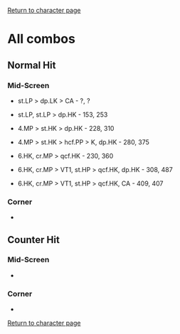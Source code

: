 [Return to character page](./index.md)  

# All combos

## Normal Hit

### Mid-Screen

- st.LP > dp.LK > CA - ?, ?
- st.LP, st.LP > dp.HK - 153, 253

- 4.MP > st.HK > dp.HK - 228, 310
- 4.MP > st.HK > hcf.PP > K, dp.HK - 280, 375

- 6.HK, cr.MP > qcf.HK - 230, 360
- 6.HK, cr.MP > VT1, st.HP > qcf.HK, dp.HK - 308, 487
- 6.HK, cr.MP > VT1, st.HP > qcf.HK, CA - 409, 407

### Corner

- 

## Counter Hit

### Mid-Screen

- 

### Corner

- 

[Return to character page](./index.md)  
